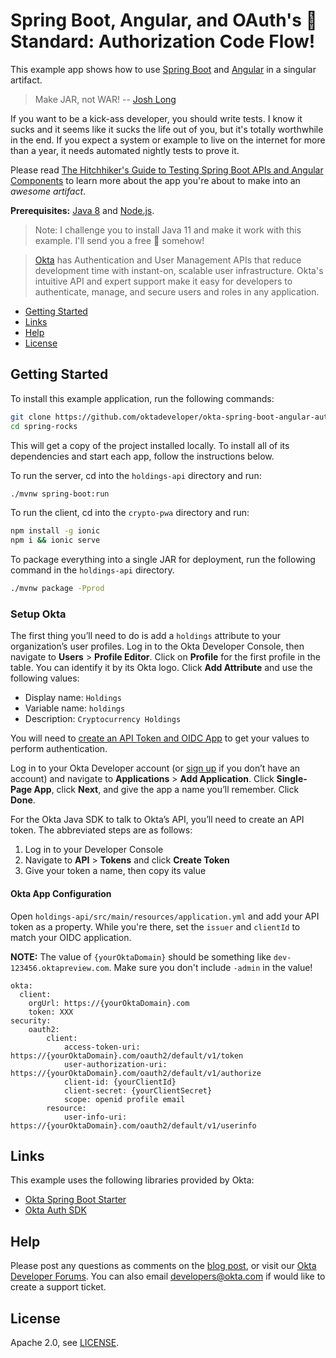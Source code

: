 # Spring Boot, Angular, and OAuth's 🥇 Standard: Authorization Code Flow!
 
This example app shows how to use [Spring Boot](https://spring.io/projects/spring-boot) and [Angular](https://angular.io) in a singular artifact.

> Make JAR, not WAR! -- [Josh Long](https://twitter.com/starbuxman)

If you want to be a kick-ass developer, you should write tests. I know it sucks and it seems like it sucks the life out of you, but it's totally worthwhile in the end. If you expect a system or example to live on the internet for more than a year, it needs automated nightly tests to prove it.

Please read [The Hitchhiker's Guide to Testing Spring Boot APIs and Angular Components](https://developer.okta.com/blog/2018/05/02/testing-spring-boot-angular-components) to learn more about the app you're about to make into an _awesome artifact_.

**Prerequisites:** [Java 8](http://www.oracle.com/technetwork/java/javase/downloads/jdk8-downloads-2133151.html) and [Node.js](https://nodejs.org/).

> Note: I challenge you to install Java 11 and make it work with this example. I'll send you a free 🍺 somehow!

> [Okta](https://developer.okta.com/) has Authentication and User Management APIs that reduce development time with instant-on, scalable user infrastructure. Okta's intuitive API and expert support make it easy for developers to authenticate, manage, and secure users and roles in any application.

* [Getting Started](#getting-started)
* [Links](#links)
* [Help](#help)
* [License](#license)

## Getting Started

To install this example application, run the following commands:

```bash
git clone https://github.com/oktadeveloper/okta-spring-boot-angular-auth-code-flow-example.git spring-rocks
cd spring-rocks
```

This will get a copy of the project installed locally. To install all of its dependencies and start each app, follow the instructions below.

To run the server, cd into the `holdings-api` directory and run:
 
```bash
./mvnw spring-boot:run
```

To run the client, cd into the `crypto-pwa` directory and run:
 
```bash
npm install -g ionic
npm i && ionic serve
```

To package everything into a single JAR for deployment, run the following command in the `holdings-api` directory.

```bash
./mvnw package -Pprod
```

### Setup Okta

The first thing you’ll need to do is add a `holdings` attribute to your organization’s user profiles. Log in to the Okta Developer Console, then navigate to **Users** > **Profile Editor**. Click on **Profile** for the first profile in the table. You can identify it by its Okta logo. Click **Add Attribute** and use the following values:

* Display name: `Holdings`
* Variable name: `holdings`
* Description: `Cryptocurrency Holdings`

You will need to [create an API Token and OIDC App](https://developer.okta.com/blog/2018/01/23/replace-local-storage-with-okta-profile-attributes#create-an-api-token) to get your values to perform authentication. 

Log in to your Okta Developer account (or [sign up](https://developer.okta.com/signup/) if you don’t have an account) and navigate to **Applications** > **Add Application**. Click **Single-Page App**, click **Next**, and give the app a name you’ll remember. Click **Done**.

For the Okta Java SDK to talk to Okta’s API, you’ll need to create an API token. The abbreviated steps are as follows:

1. Log in to your Developer Console
2. Navigate to **API** > **Tokens** and click **Create Token**
3. Give your token a name, then copy its value

#### Okta App Configuration

Open `holdings-api/src/main/resources/application.yml` and add your API token as a property. While you're there, set the `issuer` and `clientId` to match your OIDC application.

**NOTE:** The value of `{yourOktaDomain}` should be something like `dev-123456.oktapreview.com`. Make sure you don't include `-admin` in the value!

```properties
okta:
  client:
    orgUrl: https://{yourOktaDomain}.com
    token: XXX
security:
    oauth2:
        client:
            access-token-uri: https://{yourOktaDomain}.com/oauth2/default/v1/token
            user-authorization-uri: https://{yourOktaDomain}.com/oauth2/default/v1/authorize
            client-id: {yourClientId}
            client-secret: {yourClientSecret}
            scope: openid profile email
        resource:
            user-info-uri: https://{yourOktaDomain}.com/oauth2/default/v1/userinfo
```

<!-- okta.oauth2.orgUrl=https://{yourOktaDomain}.com
okta.oauth2.issuer=https://{yourOktaDomain}.com/oauth2/default
okta.oauth2.clientId={yourClientId}
okta.client.token=XXX -->
## Links

This example uses the following libraries provided by Okta:

* [Okta Spring Boot Starter](https://github.com/okta/okta-spring-boot)
* [Okta Auth SDK](https://github.com/okta/okta-auth-js)

## Help

Please post any questions as comments on the [blog post](https://developer.okta.com/blog/2018/01/23/replace-local-storage-with-okta-profile-attributes), or visit our [Okta Developer Forums](https://devforum.okta.com/). You can also email developers@okta.com if would like to create a support ticket.

## License

Apache 2.0, see [LICENSE](LICENSE).
